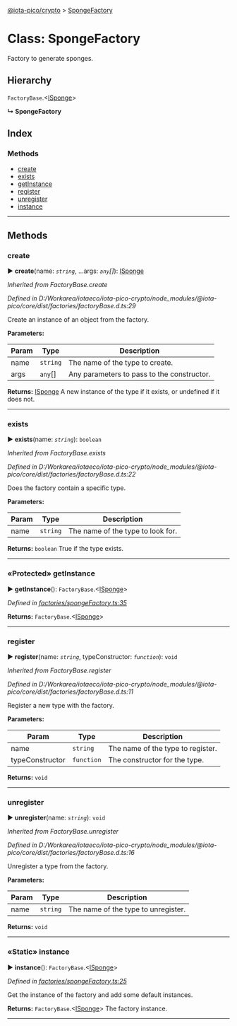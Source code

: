 [@iota-pico/crypto](../README.md) > [SpongeFactory](../classes/spongefactory.md)



# Class: SpongeFactory


Factory to generate sponges.

## Hierarchy


 `FactoryBase`.<[ISponge](../interfaces/isponge.md)>

**↳ SpongeFactory**







## Index

### Methods

* [create](spongefactory.md#create)
* [exists](spongefactory.md#exists)
* [getInstance](spongefactory.md#getinstance)
* [register](spongefactory.md#register)
* [unregister](spongefactory.md#unregister)
* [instance](spongefactory.md#instance)



---
## Methods
<a id="create"></a>

###  create

► **create**(name: *`string`*, ...args: *`any`[]*): [ISponge](../interfaces/isponge.md)



*Inherited from FactoryBase.create*

*Defined in D:/Workarea/iotaeco/iota-pico-crypto/node_modules/@iota-pico/core/dist/factories/factoryBase.d.ts:29*



Create an instance of an object from the factory.


**Parameters:**

| Param | Type | Description |
| ------ | ------ | ------ |
| name | `string`   |  The name of the type to create. |
| args | `any`[]   |  Any parameters to pass to the constructor. |





**Returns:** [ISponge](../interfaces/isponge.md)
A new instance of the type if it exists, or undefined if it does not.






___

<a id="exists"></a>

###  exists

► **exists**(name: *`string`*): `boolean`



*Inherited from FactoryBase.exists*

*Defined in D:/Workarea/iotaeco/iota-pico-crypto/node_modules/@iota-pico/core/dist/factories/factoryBase.d.ts:22*



Does the factory contain a specific type.


**Parameters:**

| Param | Type | Description |
| ------ | ------ | ------ |
| name | `string`   |  The name of the type to look for. |





**Returns:** `boolean`
True if the type exists.






___

<a id="getinstance"></a>

### «Protected» getInstance

► **getInstance**(): `FactoryBase`.<[ISponge](../interfaces/isponge.md)>



*Defined in [factories/spongeFactory.ts:35](https://github.com/iotaeco/iota-pico-crypto/blob/6b875ed/src/factories/spongeFactory.ts#L35)*





**Returns:** `FactoryBase`.<[ISponge](../interfaces/isponge.md)>





___

<a id="register"></a>

###  register

► **register**(name: *`string`*, typeConstructor: *`function`*): `void`



*Inherited from FactoryBase.register*

*Defined in D:/Workarea/iotaeco/iota-pico-crypto/node_modules/@iota-pico/core/dist/factories/factoryBase.d.ts:11*



Register a new type with the factory.


**Parameters:**

| Param | Type | Description |
| ------ | ------ | ------ |
| name | `string`   |  The name of the type to register. |
| typeConstructor | `function`   |  The constructor for the type. |





**Returns:** `void`





___

<a id="unregister"></a>

###  unregister

► **unregister**(name: *`string`*): `void`



*Inherited from FactoryBase.unregister*

*Defined in D:/Workarea/iotaeco/iota-pico-crypto/node_modules/@iota-pico/core/dist/factories/factoryBase.d.ts:16*



Unregister a type from the factory.


**Parameters:**

| Param | Type | Description |
| ------ | ------ | ------ |
| name | `string`   |  The name of the type to unregister. |





**Returns:** `void`





___

<a id="instance"></a>

### «Static» instance

► **instance**(): `FactoryBase`.<[ISponge](../interfaces/isponge.md)>



*Defined in [factories/spongeFactory.ts:25](https://github.com/iotaeco/iota-pico-crypto/blob/6b875ed/src/factories/spongeFactory.ts#L25)*



Get the instance of the factory and add some default instances.




**Returns:** `FactoryBase`.<[ISponge](../interfaces/isponge.md)>
The factory instance.






___



